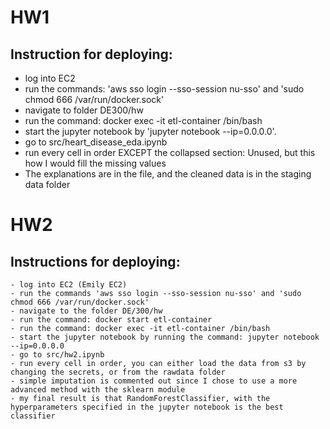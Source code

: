 # HW1

## Instruction for deploying:

   - log into EC2
   - run the commands: 'aws sso login --sso-session nu-sso' and 'sudo chmod 666 /var/run/docker.sock' 
   - navigate to folder DE300/hw
   - run the command: docker exec -it etl-container /bin/bash
   - start the jupyter notebook by 'jupyter notebook --ip=0.0.0.0'.
   - go to src/heart_disease_eda.ipynb
   - run every cell in order EXCEPT the collapsed section: Unused, but this how I would fill the missing values
   - The explanations are in the file, and the cleaned data is in the staging data folder

# HW2

## Instructions for deploying:

    - log into EC2 (Emily EC2)
    - run the commands 'aws sso login --sso-session nu-sso' and 'sudo chmod 666 /var/run/docker.sock'
    - navigate to the folder DE/300/hw
    - run the command: docker start etl-container
    - run the command: docker exec -it etl-container /bin/bash
    - start the jupyter notebook by running the command: jupyter notebook --ip=0.0.0.0
    - go to src/hw2.ipynb
    - run every cell in order, you can either load the data from s3 by changing the secrets, or from the rawdata folder
    - simple imputation is commented out since I chose to use a more advanced method with the sklearn module
    - my final result is that RandomForestClassifier, with the hyperparameters specified in the jupyter notebook is the best classifier

